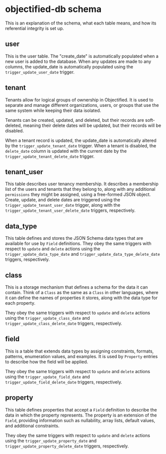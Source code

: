 # objectified-db schema

This is an explanation of the schema, what each table means, and how its
referential integrity is set up.

## user

This is the user table.  The "create_date" is automatically populated when a new user
is added to the database.  When any updates are made to any columns, the update_date
is automatically populated using the `trigger_update_user_date` trigger.

## tenant

Tenants allow for logical groups of ownership in Objectified.  It is used to separate
and manage different organizations, users, or groups that use the same system while
keeping their data isolated.

Tenants can be created, updated, and deleted, but their records are soft-deleted, meaning
their delete dates will be updated, but their records will be disabled.

When a tenant record is updated, the update_date is automatically altered by the
`trigger_update_tenant_date` trigger.  When a tenant is disabled, the `delete_date`
column is updated with the current date by the `trigger_update_tenant_delete_date`
trigger.

## tenant_user

This table describes user tenancy membership.  It describes a membership list of the
users and tenants that they belong to, along with any additional `permissions` they might
be assigned, using a free-formed JSON object.  Create, update, and delete dates are
triggered using the `trigger_update_tenant_user_date` trigger, along with the
`trigger_update_tenant_user_delete_date` triggers, respectively.

## data_type

This table defines and stores the JSON Schema data types that are available for use by
`Field` definitions.  They obey the same triggers with respect to `update` and `delete`
actions using the `trigger_update_data_type_date` and `trigger_update_data_type_delete_date`
triggers, respectively.

## class

This is a storage mechanism that defines a schema for the data it can contain.  Think of
a `Class` as the same as a `Class` in other languages, where it can define the names of
properties it stores, along with the data type for each property.

They obey the same triggers with respect to `update` and `delete`
actions using the `trigger_update_class_date` and `trigger_update_class_delete_date`
triggers, respectively. 

## field

This is a table that extends data types by assigning constraints, formats, patterns, 
enumeration values, and examples.  It is used by `Property` entries to describe how
the field will be applied.

They obey the same triggers with respect to `update` and `delete`
actions using the `trigger_update_field_date` and `trigger_update_field_delete_date`
triggers, respectively.

## property

This table defines properties that accept a `Field` definition to describe the data
in which the property represents.  The property is an extension of the `Field`, providing
information such as nullability, array lists, default values, and additional
constraints.

They obey the same triggers with respect to `update` and `delete`
actions using the `trigger_update_property_date` and `trigger_update_property_delete_date`
triggers, respectively.

[//]: # ()
[//]: # (## class_property)

[//]: # ()
[//]: # (This defines the properties that are attached to a `Class`, defining its schema.)

[//]: # ()
[//]: # (## object_property)

[//]: # ()
[//]: # (Properties can contain complex objects, which are defined using this table.  This table)

[//]: # (allows a property &#40;of an object type&#41; to contain multiple other objects, even objects of)

[//]: # (objects, if defined properly by the schema.)

[//]: # ()
[//]: # (# Stored Procedures)

[//]: # ()
[//]: # (Stored procedures are used in Objectified's Database engine to assist with creation of)

[//]: # (schemas and validation rules.  It also controls insertion of data from one table to)

[//]: # (another, enforcing data retention rules.)

[//]: # ()
[//]: # (## enforce_class_property_tenant)

[//]: # ()
[//]: # (Triggered on upsert in `class_property`, checks that the class and property are members)

[//]: # (of the same tenant ID.)

[//]: # ()
[//]: # (## generate_schema_for_class&#40;id&#41;)

[//]: # ()
[//]: # (Walks a `Class` by its ID, generating a JSON Schema as a result based on the)

[//]: # (`class_property` membership for the `Class`.  Obeys generation of properties and `$ref`)

[//]: # (references.)

[//]: # ()
[//]: # (## update_class_schema&#40;id&#41;)

[//]: # ()
[//]: # (Triggered on upsert to `class_property` table, calling `generate_schema_for_class` when)

[//]: # (a change is detected, re-generating the schema, and saving it in the `class_schema`)

[//]: # (table.)

[//]: # ()
[//]: # (## nullify_vectorization)

[//]: # ()
[//]: # (Triggered on upsert in `instance_current`, nullifies the embedding table on update.)

[//]: # ()
[//]: # (## enforce_instance_tenancy)

[//]: # ()
[//]: # (Triggered on upsert in `instance`, enforces that the owner and tenant have appropriate )

[//]: # (access to the `Class` by ID when an `instance` is being inserted or updated.)

[//]: # ()
[//]: # (## validate_and_update_instance_data)

[//]: # ()
[//]: # (Triggered on create, update, delete, or restore of data in the `instance_data` table,)

[//]: # (copying data to the `instance_current` table after validation against the `class_schema`)

[//]: # (table.  Performs replacement, deletion, restoration of data, and update delta operations)

[//]: # (automatically.)

[//]: # ()
[//]: # (## create_default_fields_for_tenant&#40;id&#41;)

[//]: # ()
[//]: # (Used to create a set of default field definitions for a tenant by their Tenant ID.)

[//]: # (Creates fields that map to data types, both the data types and the field names are)

[//]: # (identical.  Generic descriptions for all data types are included.)

